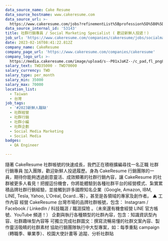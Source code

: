 ```yaml
---
data_source_name: Cake Resume
data_source_hostname: www.cakeresume.com
data_source_url: >-
  https://www.cakeresume.com/jobs?refinementList%5Bprofession%5D%5B0%5D=engineering_qa-engineer&refinementList%5Bsalary_type%5D=per_month&refinementList%5Bsalary_currency%5D=TWD&range%5Bsalary_range%5D%5Bmax%5D=600000
data_source_internal_id: '53143'
title: 社群行銷專員 / Social Marketing Specialist ( 歡迎新鮮人投遞！)
job_url: 'https://www.cakeresume.com/companies/cakeresume/jobs/socialmarketingspecialist'
date: 2023-02-16T08:41:22.812Z
company_name: CakeResume
company_page_url: 'https://www.cakeresume.com/companies/cakeresume'
company_logo_url: >-
  https://media.cakeresume.com/image/upload/s--P01xJaKZ--/c_pad,fl_png8,h_200,w_200/v1586508643/page_2_logo_1468389599.png
salary_text: TWD35000 - TWD70000
salary_currency: TWD
salary_type: per_month
salary_min: 35000
salary_max: 70000
location_list:
  - Taiwan
  - 台灣
job_tags:
  - '#2023新鮮人職缺'
  - 社群經營
  - 社群行銷
  - 社群小編
  - 社群企劃
  - Social Media Marketing
  - Social Media
badges:
  - QA Engineer

---
```


隨著 CakeResume 社群帳號的快速成長，我們正在積極擴編尋找一名正職 社群行銷專員 加入團隊，歡迎新鮮人投遞履歷。身為 CakeResume 行銷團隊的一員，期待你能夠透過創意靈活、成效顯著的社群行銷內容，讓 CakeResume 的社群被更多人看見！把握這份機會，你將能體驗到各種社群平台的經營模式、紮實累積品牌社群行銷經驗，並接觸到許多國際知名企業（Google, Amazon, IBM, LINE, Tesla, Yahoo, L'Oréal, Dcard...等），甚至是各領域的專家及創作者。 ▲ 工作內容 經營 CakeResume 台灣市場的品牌社群帳號，包含： Instagram / Facebook / LinkedIn / 科技職涯 / 職涯探險 。（未來還有機會經營 LINE 官方帳號、YouTube 頻道！） 企劃與執行各種類型的社群內容，包含：知識資訊型內容、社群趣味型內容等 可獨立完成社群圖文：撰寫流暢易懂的社群文案內容、製作靈活吸睛的社群素材 協助行銷團隊執行中大型專案，如：每季重點 campaign（轉職季、畢業季）、校園大使計畫等 追蹤、分析社群貼